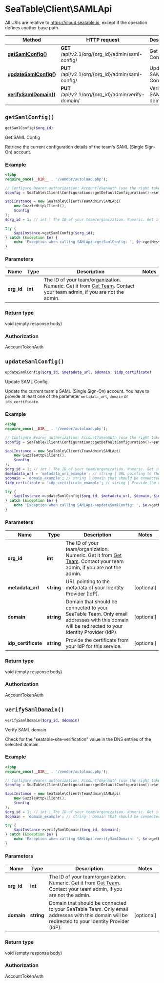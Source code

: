 # SeaTable\Client\SAMLApi

All URIs are relative to https://cloud.seatable.io, except if the operation defines another base path.

| Method | HTTP request | Description |
| ------------- | ------------- | ------------- |
| [**getSamlConfig()**](SAMLApi.md#getSamlConfig) | **GET** /api/v2.1/org/{org_id}/admin/saml-config/ | Get SAML Config |
| [**updateSamlConfig()**](SAMLApi.md#updateSamlConfig) | **PUT** /api/v2.1/org/{org_id}/admin/saml-config/ | Update SAML Config |
| [**verifySamlDomain()**](SAMLApi.md#verifySamlDomain) | **PUT** /api/v2.1/org/{org_id}/admin/verify-domain/ | Verify SAML domain |


## `getSamlConfig()`

```php
getSamlConfig($org_id)
```

Get SAML Config

Retrieve the current configuration details of the team's SAML (Single Sign-On) account.

### Example

```php
<?php
require_once(__DIR__ . '/vendor/autoload.php');

// Configure Bearer authorization: AccountTokenAuth (use the right token for your request)
$config = SeaTable\Client\Configuration::getDefaultConfiguration()->setAccessToken('YOUR_TOKEN');

$apiInstance = new SeaTable\Client\TeamAdmin\SAMLApi(
    new GuzzleHttp\Client(),
    $config
);
$org_id = 1; // int | The ID of your team/organization. Numeric. Get it from [Get Team](/reference/getteaminfo). Contact your team admin, if you are not the admin.

try {
    $apiInstance->getSamlConfig($org_id);
} catch (Exception $e) {
    echo 'Exception when calling SAMLApi->getSamlConfig: ', $e->getMessage(), PHP_EOL;
}
```

### Parameters

| Name | Type | Description  | Notes |
| ------------- | ------------- | ------------- | ------------- |
| **org_id** | **int**| The ID of your team/organization. Numeric. Get it from [Get Team](/reference/getteaminfo). Contact your team admin, if you are not the admin. | |

### Return type

void (empty response body)

### Authorization

AccountTokenAuth




## `updateSamlConfig()`

```php
updateSamlConfig($org_id, $metadata_url, $domain, $idp_certificate)
```

Update SAML Config

Update the current team's SAML (Single Sign-On) account. You have to provide at least one of the parameter `metadata_url`, `domain` or `idp_certificate`.

### Example

```php
<?php
require_once(__DIR__ . '/vendor/autoload.php');

// Configure Bearer authorization: AccountTokenAuth (use the right token for your request)
$config = SeaTable\Client\Configuration::getDefaultConfiguration()->setAccessToken('YOUR_TOKEN');

$apiInstance = new SeaTable\Client\TeamAdmin\SAMLApi(
    new GuzzleHttp\Client(),
    $config
);
$org_id = 1; // int | The ID of your team/organization. Numeric. Get it from [Get Team](/reference/getteaminfo). Contact your team admin, if you are not the admin.
$metadata_url = 'metadata_url_example'; // string | URL pointing to the metadata of your Identity Provider (IdP).
$domain = 'domain_example'; // string | Domain that should be connected to your SeaTable Team. Only email addresses with this domain will be redirected to your Identity Provider (IdP).
$idp_certificate = 'idp_certificate_example'; // string | Provide the certificate from your IdP for this service.

try {
    $apiInstance->updateSamlConfig($org_id, $metadata_url, $domain, $idp_certificate);
} catch (Exception $e) {
    echo 'Exception when calling SAMLApi->updateSamlConfig: ', $e->getMessage(), PHP_EOL;
}
```

### Parameters

| Name | Type | Description  | Notes |
| ------------- | ------------- | ------------- | ------------- |
| **org_id** | **int**| The ID of your team/organization. Numeric. Get it from [Get Team](/reference/getteaminfo). Contact your team admin, if you are not the admin. | |
| **metadata_url** | **string**| URL pointing to the metadata of your Identity Provider (IdP). | [optional] |
| **domain** | **string**| Domain that should be connected to your SeaTable Team. Only email addresses with this domain will be redirected to your Identity Provider (IdP). | [optional] |
| **idp_certificate** | **string**| Provide the certificate from your IdP for this service. | [optional] |

### Return type

void (empty response body)

### Authorization

AccountTokenAuth




## `verifySamlDomain()`

```php
verifySamlDomain($org_id, $domain)
```

Verify SAML domain

Check for the \"seatable-site-verification\" value in the DNS entries of the selected domain.

### Example

```php
<?php
require_once(__DIR__ . '/vendor/autoload.php');

// Configure Bearer authorization: AccountTokenAuth (use the right token for your request)
$config = SeaTable\Client\Configuration::getDefaultConfiguration()->setAccessToken('YOUR_TOKEN');

$apiInstance = new SeaTable\Client\TeamAdmin\SAMLApi(
    new GuzzleHttp\Client(),
    $config
);
$org_id = 1; // int | The ID of your team/organization. Numeric. Get it from [Get Team](/reference/getteaminfo). Contact your team admin, if you are not the admin.
$domain = 'domain_example'; // string | Domain that should be connected to your SeaTable Team. Only email addresses with this domain will be redirected to your Identity Provider (IdP).

try {
    $apiInstance->verifySamlDomain($org_id, $domain);
} catch (Exception $e) {
    echo 'Exception when calling SAMLApi->verifySamlDomain: ', $e->getMessage(), PHP_EOL;
}
```

### Parameters

| Name | Type | Description  | Notes |
| ------------- | ------------- | ------------- | ------------- |
| **org_id** | **int**| The ID of your team/organization. Numeric. Get it from [Get Team](/reference/getteaminfo). Contact your team admin, if you are not the admin. | |
| **domain** | **string**| Domain that should be connected to your SeaTable Team. Only email addresses with this domain will be redirected to your Identity Provider (IdP). | [optional] |

### Return type

void (empty response body)

### Authorization

AccountTokenAuth



